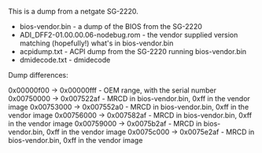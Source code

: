 This is a dump from a netgate SG-2220.

 * bios-vendor.bin - a dump of the BIOS from the SG-2220
 * ADI_DFF2-01.00.00.06-nodebug.rom - the vendor supplied version matching
   (hopefully!) what's in bios-vendor.bin
 * acpidump.txt - ACPI dump from the SG-2220 running bios-vendor.bin
 * dmidecode.txt - dmidecode

Dump differences:

0x00000f00 -> 0x00000fff - OEM range, with the serial number
0x00750000 -> 0x007522af - MRCD in bios-vendor.bin, 0xff in the vendor image
0x00753000 -> 0x007552a0 - MRCD in bios-vendor.bin, 0xff in the vendor image
0x00756000 -> 0x007582af - MRCD in bios-vendor.bin, 0xff in the vendor image
0x00759000 -> 0x0075b2af - MRCD in bios-vendor.bin, 0xff in the vendor image
0x0075c000 -> 0x0075e2af - MRCD in bios-vendor.bin, 0xff in the vendor image
